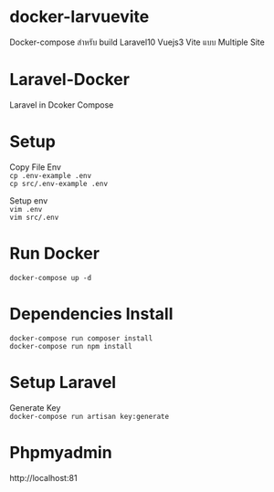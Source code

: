 # docker-larvuevite
Docker-compose สำหรับ build Laravel10 Vuejs3 Vite แบบ Multiple Site

# Laravel-Docker
Laravel in Dcoker Compose

# Setup

Copy File Env  
`
cp .env-example .env
`  
`
cp src/.env-example .env
`

Setup env  
`
vim .env
`  
`
vim src/.env
`  

# Run Docker  
`
docker-compose up -d
`


# Dependencies Install
`
docker-compose run composer install
`  
`
docker-compose run npm install
`  

# Setup Laravel
Generate Key  
`
docker-compose run artisan key:generate
`

# Phpmyadmin 
http://localhost:81
